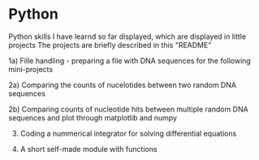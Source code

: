 # Python
Python skills I have learnd so far displayed, which are displayed in little projects
The projects are briefly described in this "README"

 
  1a) Fille handling - preparing a file with DNA sequences for the following mini-projects
  
  2a) Comparing the counts of nucelotides between two random DNA sequences
  
  2b) Comparing counts of nucleotide hits between multiple random DNA sequences and plot through matplotlib and numpy
  
 
  3) Coding a nummerical integrator for solving differential equations

  4) A short self-made module with functions
